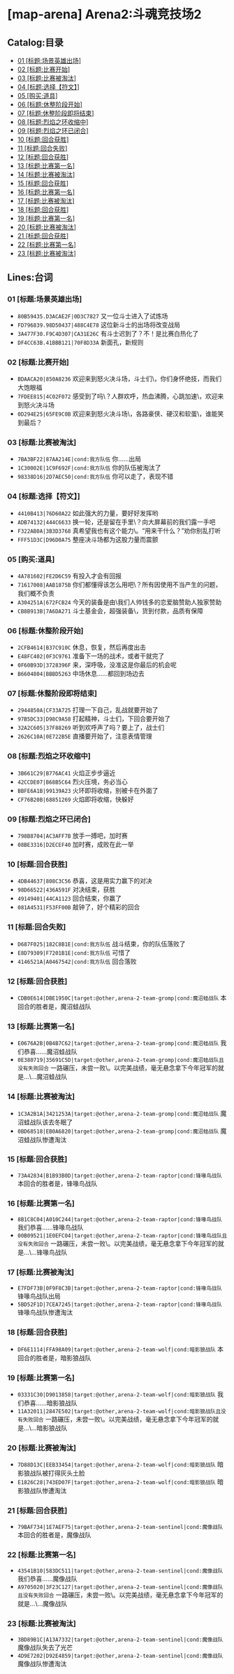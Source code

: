 # [map-arena] Arena2:斗魂竞技场2
## Catalog:目录
* [01 [标题:场景英雄出场]](#01-标题场景英雄出场)
* [02 [标题:比赛开始]](#02-标题比赛开始)
* [03 [标题:比赛被淘汰]](#03-标题比赛被淘汰)
* [04 [标题:选择【符文】]](#04-标题选择【符文】)
* [05 [购买:道具]](#05-购买道具)
* [06 [标题:休整阶段开始]](#06-标题休整阶段开始)
* [07 [标题:休整阶段即将结束]](#07-标题休整阶段即将结束)
* [08 [标题:烈焰之环收缩中]](#08-标题烈焰之环收缩中)
* [09 [标题:烈焰之环已闭合]](#09-标题烈焰之环已闭合)
* [10 [标题:回合获胜]](#10-标题回合获胜)
* [11 [标题:回合失败]](#11-标题回合失败)
* [12 [标题:回合获胜]](#12-标题回合获胜)
* [13 [标题:比赛第一名]](#13-标题比赛第一名)
* [14 [标题:比赛被淘汰]](#14-标题比赛被淘汰)
* [15 [标题:回合获胜]](#15-标题回合获胜)
* [16 [标题:比赛第一名]](#16-标题比赛第一名)
* [17 [标题:比赛被淘汰]](#17-标题比赛被淘汰)
* [18 [标题:回合获胜]](#18-标题回合获胜)
* [19 [标题:比赛第一名]](#19-标题比赛第一名)
* [20 [标题:比赛被淘汰]](#20-标题比赛被淘汰)
* [21 [标题:回合获胜]](#21-标题回合获胜)
* [22 [标题:比赛第一名]](#22-标题比赛第一名)
* [23 [标题:比赛被淘汰]](#23-标题比赛被淘汰)
## Lines:台词
### **01 [标题:场景英雄出场]**
- `80B59435.D3ACAE2F|0D3C7827` 又一位斗士进入了试炼场
- `FD796839.98D50437|488C4E78` 这位新斗士的出场将改变战局
- `3A477F30.F9C4D307|CA31E26C` 有斗士迟到了？不！是比赛白热化了
- `DF4CC63B.41BBB121|70F8D33A` 新面孔，新规则

### **02 [标题:比赛开始]**
- `BDAACA20|850A8236` 欢迎来到怒火决斗场，斗士们\，你们身怀绝技，而我们大饱眼福
- `7FDEE815|4C02F072` 感受到了吗\？人群欢呼，热血沸腾，心跳加速\，欢迎来到怒火决斗场
- `0D294E25|65FE9C0B` 欢迎来到怒火决斗场\，各路豪侠、硬汉和软蛋\，谁能笑到最后？

### **03 [标题:比赛被淘汰]**
- `7BA3BF22|87AA214E|cond:我方队伍` 你……出局
- `1C30002E|1C9F692F|cond:我方队伍` 你的队伍被淘汰了
- `98338D16|2D7AEC50|cond:我方队伍` 你可以走了，表现不错

### **04 [标题:选择【符文】]**
- `4410B413|76D60A22` 如此强大的力量，要好好发挥哟
- `ADB74132|444C6633` 换一轮，还是留在手里\？向大屏幕前的我们露一手吧
- `F322AB0A|3B3D3768` 真希望我也有这个能力\。“用来干什么？”劝你别乱打听
- `FFF51D3C|D96D0A75` 整座决斗场都为这股力量而震颤

### **05 [购买:道具]**
- `4A781602|FE2D6C59` 有投入才会有回报
- `71617008|AAB1875B` 你们都懂得该怎么用吧\？所有因使用不当产生的问题，我们概不负责
- `A304251A|672FCB24` 今天的装备是由\\我们人帅钱多的恋爱脑赞助人独家赞助
- `CB8B913B|7A6DA271` 斗士基金会，超强装备\，货到付款，品质有保障

### **06 [标题:休整阶段开始]**
- `2CFB4614|B37C910C` 休息，恢复，然后再度出击
- `E48FC402|0F3C9761` 准备下一场的战术，或者干就完了
- `0F60B93D|3728396F` 来，深呼吸，没准这是你最后的机会呢
- `B6604804|BBBD5263` 中场休息……都回到场边去

### **07 [标题:休整阶段即将结束]**
- `2944850A|CF33A725` 打理一下自己，乱战就要开始了
- `97B5DC33|D98C9A58` 打起精神，斗士们，下回合要开始了
- `32A2C605|37F88269` 听到欢呼声了吗？要上了，战士们
- `2626C10A|0E722B5E` 直播要开始了，注意表情管理

### **08 [标题:烈焰之环收缩中]**
- `3B661C29|B776AC41` 火焰正步步逼近
- `42CCDE07|B68B5C64` 烈火压境，务必当心
- `BBFE6A1B|99139A23` 火环即将收缩，别被卡在外面了
- `CF76B20B|68851269` 火焰即将收缩，快躲好

### **09 [标题:烈焰之环已闭合]**
- `798B8704|AC3AFF7B` 放手一搏吧，加时赛
- `08BE3316|D2ECEF40` 加时赛，成败在此一举

### **10 [标题:回合获胜]**
- `4DB44637|808C3C56` 恭喜，这是用实力赢下的对决
- `98D66522|436A591F` 对决结束，获胜
- `49149401|44CA1123` 回合结束，你赢了
- `081A4531|F53FF00B` 敲钟了，好个精彩的回合

### **11 [标题:回合失败]**
- `D687F025|182C8B1E|cond:我方队伍` 战斗结束，你的队伍落败了
- `E8D79309|F7201B1E|cond:我方队伍` 可惜了
- `4146521A|A0467542|cond:我方队伍` 回合落败

### **12 [标题:回合获胜]**
- `CDB0E614|DBE1950C|target:@other,arena-2-team-gromp|cond:魔沼蛙战队` 本回合的胜者是，魔沼蛙战队

### **13 [标题:比赛第一名]**
- `E0676A2B|0B4B7C62|target:@other,arena-2-team-gromp|cond:魔沼蛙战队` 我们恭喜……魔沼蛙战队
- `0E380719|35691C5D|target:@other,arena-2-team-gromp|cond:魔沼蛙战队且没有失败回合` 一路碾压，未尝一败\。以完美战绩，毫无悬念拿下今年冠军的就是…\…魔沼蛙战队

### **14 [标题:比赛被淘汰]**
- `1C3A2B1A|3421253A|target:@other,arena-2-team-gromp|cond:魔沼蛙战队` 魔沼蛙战队该去冬眠了
- `0BD68518|EB0A6820|target:@other,arena-2-team-gromp|cond:魔沼蛙战队` 魔沼蛙战队惨遭淘汰

### **15 [标题:回合获胜]**
- `73A42834|B1B93B0D|target:@other,arena-2-team-raptor|cond:锋喙鸟战队` 本回合的胜者是，锋喙鸟战队

### **16 [标题:比赛第一名]**
- `8B1C8C04|A010C244|target:@other,arena-2-team-raptor|cond:锋喙鸟战队` 我们恭喜……锋喙鸟战队
- `00B09521|1E0EFC04|target:@other,arena-2-team-raptor|cond:锋喙鸟战队且没有失败回合` 一路碾压，未尝一败\。以完美战绩，毫无悬念拿下今年冠军的就是…\…锋喙鸟战队

### **17 [标题:比赛被淘汰]**
- `E7FDF73B|0F9F8C3B|target:@other,arena-2-team-raptor|cond:锋喙鸟战队` 锋喙鸟战队出局
- `5BD52F1D|7CEA7245|target:@other,arena-2-team-raptor|cond:锋喙鸟战队` 锋喙鸟战队惨遭淘汰

### **18 [标题:回合获胜]**
- `DF6E1114|FFA98A09|target:@other,arena-2-team-wolf|cond:暗影狼战队` 本回合的胜者是，暗影狼战队

### **19 [标题:比赛第一名]**
- `03331C30|D9013858|target:@other,arena-2-team-wolf|cond:暗影狼战队` 我们恭喜……暗影狼战队
- `11A32011|2847E502|target:@other,arena-2-team-wolf|cond:暗影狼战队且没有失败回合` 一路碾压，未尝一败\。以完美战绩，毫无悬念拿下今年冠军的就是…\…暗影狼战队

### **20 [标题:比赛被淘汰]**
- `7D88D13C|EEB33454|target:@other,arena-2-team-wolf|cond:暗影狼战队` 暗影狼战队被打得灰头土脸
- `E1826C28|743ED07F|target:@other,arena-2-team-wolf|cond:暗影狼战队` 暗影狼战队惨遭淘汰

### **21 [标题:回合获胜]**
- `79BAF734|1E7AEF75|target:@other,arena-2-team-sentinel|cond:魔像战队` 本回合的胜者是，魔像战队

### **22 [标题:比赛第一名]**
- `43541B10|583DC511|target:@other,arena-2-team-sentinel|cond:魔像战队` 我们恭喜……魔像战队
- `A9705020|3F23C127|target:@other,arena-2-team-sentinel|cond:魔像战队且没有失败回合` 一路碾压，未尝一败\。以完美战绩，毫无悬念拿下今年冠军的就是…\…魔像战队

### **23 [标题:比赛被淘汰]**
- `3BD89B1C|A13A7332|target:@other,arena-2-team-sentinel|cond:魔像战队` 魔像战队失去了光芒
- `4D9E7202|D92E4859|target:@other,arena-2-team-sentinel|cond:魔像战队` 魔像战队惨遭淘汰
